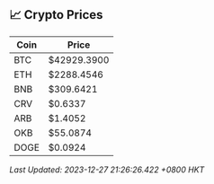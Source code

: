## 📈 Crypto Prices

| Coin | Price |
| ---- | ----- |
| BTC | $42929.3900 |
| ETH | $2288.4546 |
| BNB | $309.6421 |
| CRV | $0.6337 |
| ARB | $1.4052 |
| OKB | $55.0874 |
| DOGE | $0.0924 |

_Last Updated: 2023-12-27 21:26:26.422 +0800 HKT_